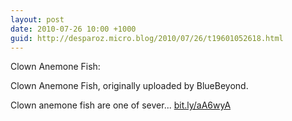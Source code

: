 ```yaml
---
layout: post
date: 2010-07-26 10:00 +1000
guid: http://desparoz.micro.blog/2010/07/26/t19601052618.html
---
```

Clown Anemone Fish: 

Clown Anemone Fish, originally uploaded by BlueBeyond.

Clown anemone fish are one of sever... [bit.ly/aA6wyA](http://bit.ly/aA6wyA)
